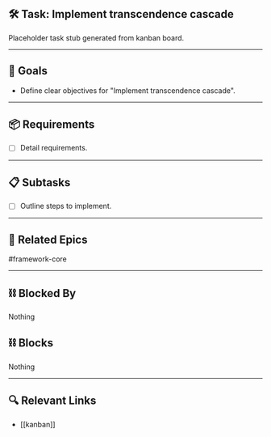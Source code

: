 ## 🛠️ Task: Implement transcendence cascade

Placeholder task stub generated from kanban board.

---

## 🎯 Goals

- Define clear objectives for "Implement transcendence cascade".

---

## 📦 Requirements

- [ ] Detail requirements.

---

## 📋 Subtasks

- [ ] Outline steps to implement.

---

## 🔗 Related Epics

#framework-core

---

## ⛓️ Blocked By

Nothing

## ⛓️ Blocks

Nothing

---

## 🔍 Relevant Links

- [[kanban]]
